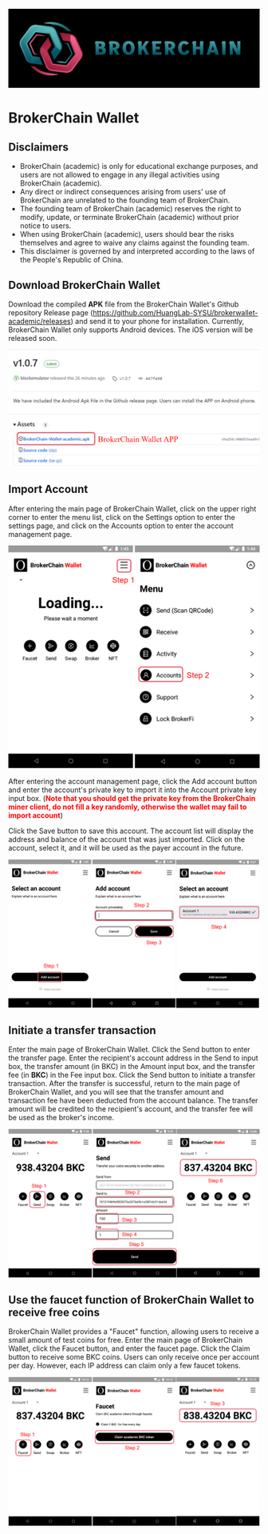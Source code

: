 ![Logo](logo-h.png)


# BrokerChain Wallet

## Disclaimers

- BrokerChain (academic) is only for educational exchange purposes, and users are not allowed to engage in any illegal activities using BrokerChain (academic).
- Any direct or indirect consequences arising from users' use of BrokerChain are unrelated to the founding team of BrokerChain.
- The founding team of BrokerChain (academic) reserves the right to modify, update, or terminate BrokerChain (academic) without prior notice to users.
- When using BrokerChain (academic), users should bear the risks themselves and agree to waive any claims against the founding team.
- This disclaimer is governed by and interpreted according to the laws of the People's Republic of China.

## Download BrokerChain Wallet

Download the compiled **APK** file from the BrokerChain Wallet's Github repository Release page (https://github.com/HuangLab-SYSU/brokerwallet-academic/releases) and send it to your phone for installation. Currently, BrokerChain Wallet only supports Android devices. The iOS version will be released soon.


![test](img/img_5.png)



## Import Account

After entering the main page of BrokerChain Wallet, click on the upper right corner to enter the menu list, click on the Settings option to enter the settings page, and click on the Accounts option to enter the account management page.


![test1](img/img_6.png)


After entering the account management page, click the Add account button and enter the account's private key to import it into the Account private key input box. (<span style="color: red;">**Note that you should get the private key from the BrokerChain miner client, do not fill a key randomly, otherwise the wallet may fail to import account**</span>)

Click the Save button to save this account. The account list will display the address and balance of the account that was just imported. Click on the account, select it, and it will be used as the payer account in the future.


![test2](img/img_7.png)



## Initiate a transfer transaction

Enter the main page of BrokerChain Wallet. Click the Send button to enter the transfer page. Enter the recipient's account address in the Send to input box, the transfer amount (in BKC) in the Amount input box, and the transfer fee (in **BKC**) in the Fee input box. Click the Send button to initiate a transfer transaction. After the transfer is successful, return to the main page of BrokerChain Wallet, and you will see that the transfer amount and transaction fee have been deducted from the account balance. The transfer amount will be credited to the recipient's account, and the transfer fee will be used as the broker's income.


![test3](img/img_8.png)



## Use the faucet function of BrokerChain Wallet to receive free coins

BrokerChain Wallet provides a "Faucet" function, allowing users to receive a small amount of test coins for free. Enter the main page of BrokerChain Wallet, click the Faucet button, and enter the faucet page. Click the Claim button to receive some BKC coins. Users can only receive once per account per day. However, each IP address can claim only a few faucet tokens.

![test4](img/img_9.png)

